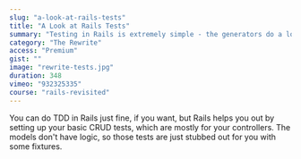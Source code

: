 ```yaml
---
slug: "a-look-at-rails-tests"
title: "A Look at Rails Tests"
summary: "Testing in Rails is extremely simple - the generators do a lot of it for you! In this video we'll have a look at what these generated tests look like."
category: "The Rewrite"
access: "Premium"
gist: ""
image: "rewrite-tests.jpg"
duration: 348
vimeo: "932325335"
course: "rails-revisited"
---
```


You can do TDD in Rails just fine, if you want, but Rails helps you out by setting up your basic CRUD tests, which are mostly for your controllers. The models don't have logic, so those tests are just stubbed out for you with some fixtures.

